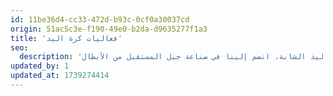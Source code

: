 ```yaml
---
id: 11be36d4-cc33-472d-b93c-0cf0a30037cd
origin: 51ac5c3e-f190-49e0-b2da-d9635277f1a3
title: 'فعاليات كرة اليد'
seo:
  description: 'ابقَ على اطلاع على أحدث فعاليات كرة اليد في أكاديمية مهد. اكتشف المباريات القادمة، والمعسكرات التدريبية، والبرامج الخاصة التي تهدف إلى تطوير وإبراز مواهب كرة اليد الشابة. انضم إلينا في صناعة جيل المستقبل من الأبطال.'
updated_by: 1
updated_at: 1739274414
---
```

